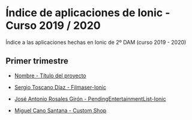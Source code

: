 # Índice de aplicaciones de Ionic - Curso 2019 / 2020

Índice a las aplicaciones hechas en Ionic de 2º DAM (curso 2019 - 2020)


## Primer trimestre

* [Nombre - Título del proyecto](repo)
* [Sergio Toscano Díaz - Filmaser-Ionic](https://github.com/sergiotoscanodiaz/Filmaser-Ionic)

* [José Antonio Rosales Girón - PendingEntertainmentList-Ionic](https://github.com/joseantoniorosales/Trabajo_Ionic_2-DAM)
* [Miguel Cano Santana - Custom Shop](https://github.com/miguelcanosantana/Custom-Shop)

